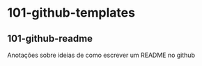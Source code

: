 # 101-github-templates

## 101-github-readme
Anotações sobre ideias de como escrever um README no github
